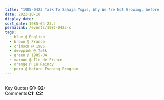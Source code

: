 ```yaml
---
title: "1985-0423 Talk To Sahaja Yogis, Why We Are Not Growing, before the Evening Program, Āśhram, 9, Allée Du Rocher, Le Raincy (13 kms E of Paris), Île-de-France, France"
date: 2023-10-10
display_date: 
sort_date: 1985-04-23.3
permalink: /events/1985-0423-c
tags:
  - blue @ English
  - brown @ France
  - crimson @ 1985
  - deeppink @ Talk
  - green @ 1985-04
  - maroon @ Île-de-France
  - orange @ Le Raincy
  - peru @ before Evening Program
---
```


<br>

<wave-list>
  <list-title color="DarkSeaGreen" width="55">Key Quotes</list-title>
  <list-item color="BlanchedAlmond" width="280"><b>Q1:</b> <i></i></list-item>
  <list-item color="Lavender" width="280"><b>Q2:</b> <i></i></list-item>
</wave-list>

<br>

<wave-list>
  <list-title color="DarkSeaGreen" width="55">Comments</list-title>
  <list-item color="BlanchedAlmond" width="280"><b>C1:</b> <i></i></list-item>
  <list-item color="Lavender" width="280"><b>C2:</b> <i></i></list-item>
</wave-list>
